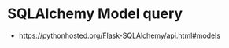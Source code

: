 SQLAlchemy Model query
================================
- https://pythonhosted.org/Flask-SQLAlchemy/api.html#models

